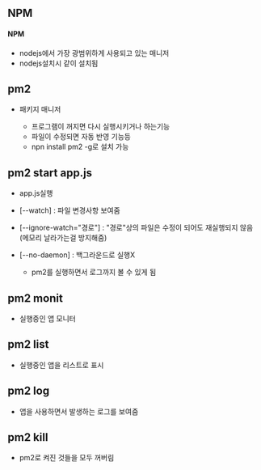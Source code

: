## NPM

#### NPM

- nodejs에서 가장 광범위하게 사용되고 있는 매니저
- nodejs설치시 같이 설치됨



## pm2

- 패키지 매니저

   - 프로그램이 꺼지면 다시 실행시키거나 하는기능
  - 파일이 수정되면 자동 반영 기능등
  - npn install pm2 -g로 설치 가능

 

 

## pm2 start app.js

- app.js실행

- [--watch] : 파일 변경사항 보여줌

- [--ignore-watch="경로"] : "경로"상의 파일은 수정이 되어도 재실행되지 않음 (메모리 날라가는걸 방지해줌)

- [--no-daemon] : 백그라운드로 실행X

   - pm2를 실행하면서 로그까지 볼 수 있게 됨

 

## pm2 monit

- 실행중인 앱 모니터

 

## pm2 list

- 실행중인 앱을 리스트로 표시

 

## pm2 log

- 앱을 사용하면서 발생하는 로그를 보여줌

 

## pm2 kill

- pm2로 켜진 것들을 모두 꺼버림

 

 

 

 

 

 

 